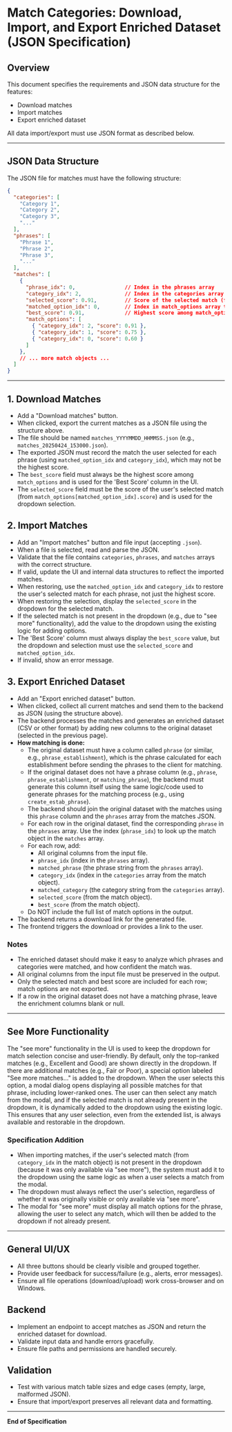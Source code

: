 # Match Categories: Download, Import, and Export Enriched Dataset (JSON Specification)

## Overview
This document specifies the requirements and JSON data structure for the features:
- Download matches
- Import matches
- Export enriched dataset

All data import/export must use JSON format as described below.

---

## JSON Data Structure

The JSON file for matches must have the following structure:

```json
{
  "categories": [
    "Category 1",
    "Category 2",
    "Category 3",
    "..."
  ],
  "phrases": [
    "Phrase 1",
    "Phrase 2",
    "Phrase 3",
    "..."
  ],
  "matches": [
    {
      "phrase_idx": 0,                // Index in the phrases array
      "category_idx": 2,              // Index in the categories array (selected match)
      "selected_score": 0.91,         // Score of the selected match (from match_options[matched_option_idx].score)
      "matched_option_idx": 0,        // Index in match_options array that was selected by the user
      "best_score": 0.91,             // Highest score among match_options (for display in the 'Best Score' column)
      "match_options": [
        { "category_idx": 2, "score": 0.91 },
        { "category_idx": 1, "score": 0.75 },
        { "category_idx": 0, "score": 0.60 }
      ]
    },
    // ... more match objects ...
  ]
}
```

---

## 1. Download Matches
- Add a "Download matches" button.
- When clicked, export the current matches as a JSON file using the structure above.
- The file should be named `matches_YYYYMMDD_HHMMSS.json` (e.g., `matches_20250424_153000.json`).
- The exported JSON must record the match the user selected for each phrase (using `matched_option_idx` and `category_idx`), which may not be the highest score.
- The `best_score` field must always be the highest score among `match_options` and is used for the 'Best Score' column in the UI.
- The `selected_score` field must be the score of the user's selected match (from `match_options[matched_option_idx].score`) and is used for the dropdown selection.

## 2. Import Matches
- Add an "Import matches" button and file input (accepting `.json`).
- When a file is selected, read and parse the JSON.
- Validate that the file contains `categories`, `phrases`, and `matches` arrays with the correct structure.
- If valid, update the UI and internal data structures to reflect the imported matches.
- When restoring, use the `matched_option_idx` and `category_idx` to restore the user's selected match for each phrase, not just the highest score.
- When restoring the selection, display the `selected_score` in the dropdown for the selected match.
- If the selected match is not present in the dropdown (e.g., due to "see more" functionality), add the value to the dropdown using the existing logic for adding options.
- The 'Best Score' column must always display the `best_score` value, but the dropdown and selection must use the `selected_score` and `matched_option_idx`.
- If invalid, show an error message.

## 3. Export Enriched Dataset
- Add an "Export enriched dataset" button.
- When clicked, collect all current matches and send them to the backend as JSON (using the structure above).
- The backend processes the matches and generates an enriched dataset (CSV or other format) by adding new columns to the original dataset (selected in the previous page).
- **How matching is done:**
    - The original dataset must have a column called `phrase` (or similar, e.g., `phrase_establishment`), which is the phrase calculated for each establishment before sending the phrases to the client for matching.
    - If the original dataset does not have a phrase column (e.g., `phrase`, `phrase_establishment`, or `matching_phrase`), the backend must generate this column itself using the same logic/code used to generate phrases for the matching process (e.g., using `create_estab_phrase`).
    - The backend should join the original dataset with the matches using this `phrase` column and the `phrases` array from the matches JSON.
    - For each row in the original dataset, find the corresponding `phrase` in the `phrases` array. Use the index (`phrase_idx`) to look up the match object in the `matches` array.
    - For each row, add:
        - All original columns from the input file.
        - `phrase_idx` (index in the `phrases` array).
        - `matched_phrase` (the phrase string from the `phrases` array).
        - `category_idx` (index in the `categories` array from the match object).
        - `matched_category` (the category string from the `categories` array).
        - `selected_score` (from the match object).
        - `best_score` (from the match object).
    - Do NOT include the full list of match options in the output.
- The backend returns a download link for the generated file.
- The frontend triggers the download or provides a link to the user.

### Notes
- The enriched dataset should make it easy to analyze which phrases and categories were matched, and how confident the match was.
- All original columns from the input file must be preserved in the output.
- Only the selected match and best score are included for each row; match options are not exported.
- If a row in the original dataset does not have a matching phrase, leave the enrichment columns blank or null.

---

## See More Functionality

The "see more" functionality in the UI is used to keep the dropdown for match selection concise and user-friendly. By default, only the top-ranked matches (e.g., Excellent and Good) are shown directly in the dropdown. If there are additional matches (e.g., Fair or Poor), a special option labeled "See more matches..." is added to the dropdown. When the user selects this option, a modal dialog opens displaying all possible matches for that phrase, including lower-ranked ones. The user can then select any match from the modal, and if the selected match is not already present in the dropdown, it is dynamically added to the dropdown using the existing logic. This ensures that any user selection, even from the extended list, is always available and restorable in the dropdown.

### Specification Addition
- When importing matches, if the user's selected match (from `category_idx` in the match object) is not present in the dropdown (because it was only available via "see more"), the system must add it to the dropdown using the same logic as when a user selects a match from the modal.
- The dropdown must always reflect the user's selection, regardless of whether it was originally visible or only available via "see more".
- The modal for "see more" must display all match options for the phrase, allowing the user to select any match, which will then be added to the dropdown if not already present.

---

## General UI/UX
- All three buttons should be clearly visible and grouped together.
- Provide user feedback for success/failure (e.g., alerts, error messages).
- Ensure all file operations (download/upload) work cross-browser and on Windows.

## Backend
- Implement an endpoint to accept matches as JSON and return the enriched dataset for download.
- Validate input data and handle errors gracefully.
- Ensure file paths and permissions are handled securely.

## Validation
- Test with various match table sizes and edge cases (empty, large, malformed JSON).
- Ensure that import/export preserves all relevant data and formatting.

---

**End of Specification**
